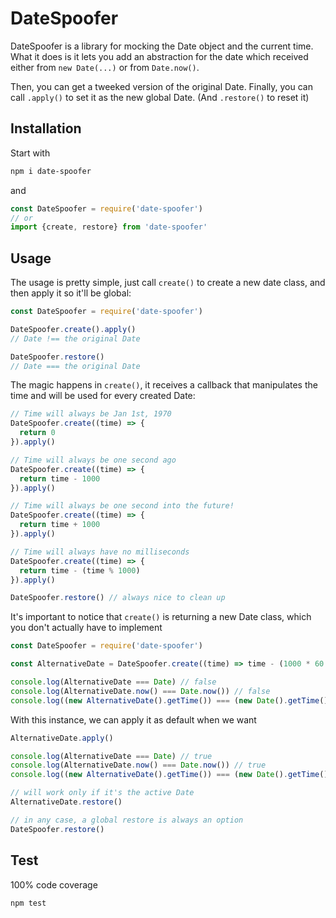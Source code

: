 # DateSpoofer

DateSpoofer is a library for mocking the Date object and the current time.
What it does is it lets you add an abstraction for the date which received either from `new Date(...)` or from `Date.now()`.

Then, you can get a tweeked version of the original Date.
Finally, you can call `.apply()` to set it as the new global Date.
(And `.restore()` to reset it)

## Installation

Start with
```bash
npm i date-spoofer
```

and
```javascript
const DateSpoofer = require('date-spoofer')
// or
import {create, restore} from 'date-spoofer'
```

## Usage

The usage is pretty simple, just call `create()` to create a new date class, and then apply it so it'll be global:
```javascript
const DateSpoofer = require('date-spoofer')

DateSpoofer.create().apply()
// Date !== the original Date

DateSpoofer.restore()
// Date === the original Date
```

The magic happens in `create()`, it receives a callback that manipulates the time and will be used for every created Date:
```javascript
// Time will always be Jan 1st, 1970
DateSpoofer.create((time) => {
  return 0
}).apply()

// Time will always be one second ago
DateSpoofer.create((time) => {
  return time - 1000
}).apply()

// Time will always be one second into the future!
DateSpoofer.create((time) => {
  return time + 1000
}).apply()

// Time will always have no milliseconds
DateSpoofer.create((time) => {
  return time - (time % 1000)
}).apply()

DateSpoofer.restore() // always nice to clean up
```

It's important to notice that `create()` is returning a new Date class, which you don't actually have to implement

```javascript
const DateSpoofer = require('date-spoofer')

const AlternativeDate = DateSpoofer.create((time) => time - (1000 * 60 * 60 * 24 * 7)) // always last week

console.log(AlternativeDate === Date) // false
console.log(AlternativeDate.now() === Date.now()) // false
console.log((new AlternativeDate().getTime()) === (new Date().getTime())) // false
```

With this instance, we can apply it as default when we want
```javascript
AlternativeDate.apply()

console.log(AlternativeDate === Date) // true
console.log(AlternativeDate.now() === Date.now()) // true
console.log((new AlternativeDate().getTime()) === (new Date().getTime())) // true

// will work only if it's the active Date
AlternativeDate.restore()

// in any case, a global restore is always an option
DateSpoofer.restore()
```

## Test
100% code coverage

```bash
npm test
```